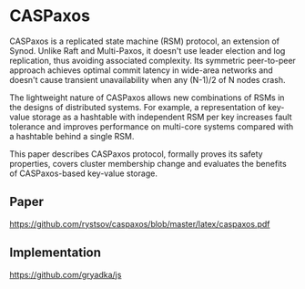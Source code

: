 # CASPaxos

CASPaxos is a replicated state machine (RSM) protocol, an extension of Synod. Unlike Raft and Multi-Paxos, it doesn't use leader election and log replication, thus avoiding associated complexity. Its symmetric peer-to-peer approach achieves optimal commit latency in wide-area networks and doesn't cause transient unavailability when any (N-1)/2 of N nodes crash.

The lightweight nature of CASPaxos allows new combinations of RSMs in the designs of distributed systems. For example, a representation of key-value storage as a hashtable with independent RSM per key increases fault tolerance and improves performance on multi-core systems compared with a hashtable behind a single RSM.

This paper describes CASPaxos protocol, formally proves its safety properties, covers cluster membership change and evaluates the benefits of CASPaxos-based key-value storage.

## Paper

https://github.com/rystsov/caspaxos/blob/master/latex/caspaxos.pdf

## Implementation

https://github.com/gryadka/js
